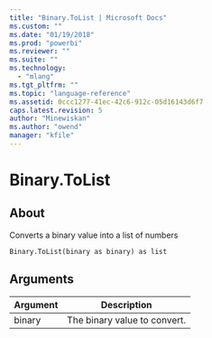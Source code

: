 ```yaml
---
title: "Binary.ToList | Microsoft Docs"
ms.custom: ""
ms.date: "01/19/2018"
ms.prod: "powerbi"
ms.reviewer: ""
ms.suite: ""
ms.technology: 
  - "mlang"
ms.tgt_pltfrm: ""
ms.topic: "language-reference"
ms.assetid: 0ccc1277-41ec-42c6-912c-05d16143d6f7
caps.latest.revision: 5
author: "Minewiskan"
ms.author: "owend"
manager: "kfile"
---
```

# Binary.ToList

  
## About  
Converts a binary value into a list of numbers  
  
```  
Binary.ToList(binary as binary) as list  
```  
  
## Arguments  
  
|Argument|Description|  
|------------|---------------|  
|binary|The binary value to convert.|  
  
